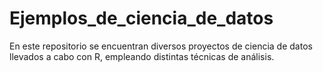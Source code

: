 # Ejemplos_de_ciencia_de_datos


En este repositorio se encuentran diversos proyectos de ciencia de datos llevados a cabo con R, empleando distintas técnicas de análisis.
